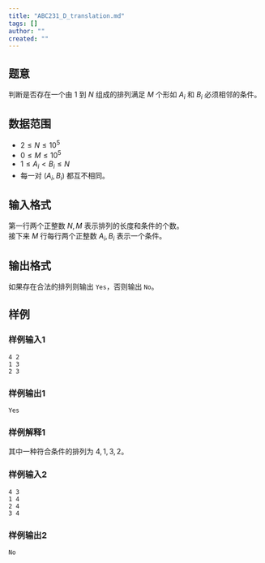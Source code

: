 ```yaml
---
title: "ABC231_D_translation.md"
tags: []
author: ""
created: ""
---
```


## 题意

判断是否存在一个由 $1$ 到 $N$ 组成的排列满足 $M$ 个形如 $A_i$ 和 $B_i$ 必须相邻的条件。

## 数据范围

- $2 \le N \le 10^5$
- $0 \le M \le 10^5$
- $1 \le A_i < B_i \le N$
- 每一对 $(A_i,B_i)$ 都互不相同。

## 输入格式

第一行两个正整数 $N,M$ 表示排列的长度和条件的个数。  
接下来 $M$ 行每行两个正整数 $A_i,B_i$ 表示一个条件。

## 输出格式

如果存在合法的排列则输出 `Yes`，否则输出 `No`。

## 样例

### 样例输入1

```plain
4 2
1 3
2 3

```

### 样例输出1

```plain
Yes

```

### 样例解释1

其中一种符合条件的排列为 $4,1,3,2$。

### 样例输入2

```plain
4 3
1 4
2 4
3 4

```

### 样例输出2

```plain
No

```

